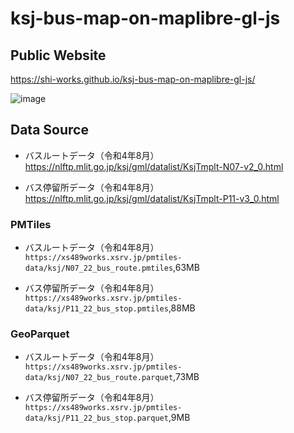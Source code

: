 # ksj-bus-map-on-maplibre-gl-js
## Public Website
https://shi-works.github.io/ksj-bus-map-on-maplibre-gl-js/

![image](https://github.com/shi-works/ksj-bus-map-on-maplibre-gl-js/assets/71203808/08aee18e-28f2-4ea6-9fd6-b54ba06085eb)

## Data Source
- バスルートデータ（令和4年8月）  
https://nlftp.mlit.go.jp/ksj/gml/datalist/KsjTmplt-N07-v2_0.html

- バス停留所データ（令和4年8月）  
https://nlftp.mlit.go.jp/ksj/gml/datalist/KsjTmplt-P11-v3_0.html

### PMTiles
- バスルートデータ（令和4年8月）  
`https://xs489works.xsrv.jp/pmtiles-data/ksj/N07_22_bus_route.pmtiles`,63MB

- バス停留所データ（令和4年8月）  
`https://xs489works.xsrv.jp/pmtiles-data/ksj/P11_22_bus_stop.pmtiles`,88MB

### GeoParquet
- バスルートデータ（令和4年8月）  
`https://xs489works.xsrv.jp/pmtiles-data/ksj/N07_22_bus_route.parquet`,73MB

- バス停留所データ（令和4年8月）  
`https://xs489works.xsrv.jp/pmtiles-data/ksj/P11_22_bus_stop.parquet`,9MB
